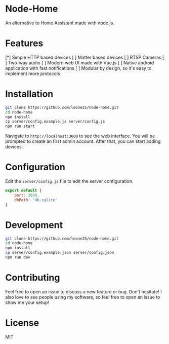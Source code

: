 # Node-Home

An alternative to Home Assistant made with node.js.

# Features

[*] Simple HTTP based devices
[ ] Matter based devices
[ ] RTSP Cameras
[ ] Two-way audio
[ ] Modern web UI made with Vue.js
[ ] Native android application with fast notifications
[ ] Modular by design, so it's easy to implement more protocols


# Installation

```bash
git clone https://github.com/leone25/node-home.git
cd node-home
npm install
cp server/config.example.js server/config.js
npm run start
```
Navigate to `http://localhost:3000` to see the web interface. You will be prompted to create an first admin account. After that, you can start adding devices.

# Configuration

Edit the `server/config.js` file to edit the server configuration.

```javascript
export default {
    port: 3000,
    dbPath: 'db.sqlite'
}
```

# Development

```bash
git clone https://github.com/leone25/node-home.git
cd node-home
npm install
cp server/config.example.json server/config.json
npm run dev
```

# Contributing
Feel free to open an issue to discuss a new feature or bug. Don't hesitate!
I also love to see people using my software, so feel free to open an issue to show me your setup!

# License

MIT